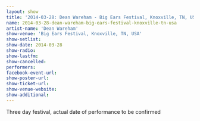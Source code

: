```yaml
---
layout: show
title: '2014-03-28: Dean Wareham - Big Ears Festival, Knoxville, TN, USA'
name: 2014-03-28-dean-wareham-big-ears-festival-knoxville-tn-usa
artist-name: 'Dean Wareham'
show-venue: 'Big Ears Festival, Knoxville, TN, USA'
show-setlist: 
show-date: 2014-03-28
show-radio: 
show-lastfm: 
show-cancelled: 
performers: 
facebook-event-url: 
show-poster-url: 
show-ticket-url: 
show-venue-website: 
show-additional: 
---
```


Three day festival, actual date of performance to be confirmed